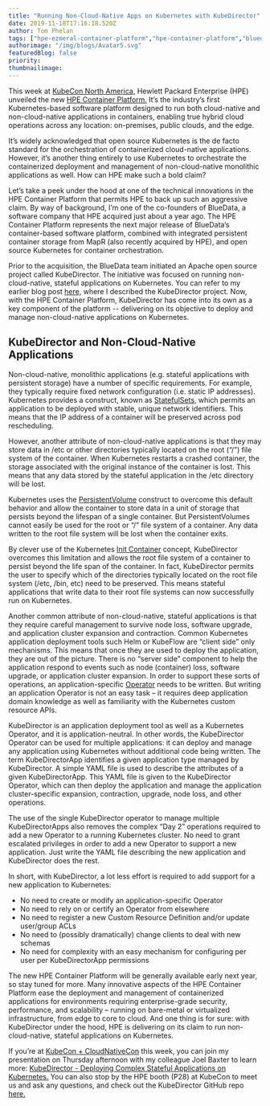 ```yaml
---
title: "Running Non-Cloud-Native Apps on Kubernetes with KubeDirector"
date: 2019-11-18T17:16:18.520Z
author: Tom Phelan 
tags: ["hpe-ezmeral-container-platform","hpe-container-platform","bluedata","container","opensource","kubedirector"]
authorimage: "/img/blogs/Avatar5.svg"
featuredBlog: false
priority:
thumbnailimage:
---
```

This week at [KubeCon North America,](https://events19.linuxfoundation.org/events/kubecon-cloudnativecon-north-america-2019/) Hewlett Packard Enterprise (HPE) unveiled the new [HPE Container Platform.](https://www.hpe.com/us/en/newsroom/press-release/2019/11/Hewlett-Packard-Enterprise-introduces-Kubernetes-based-platform-for-bare-metal-and-edge-to-cloud-deployments.html) It’s the industry’s first Kubernetes-based software platform designed to run both cloud-native and non-cloud-native applications in containers, enabling true hybrid cloud operations across any location: on-premises, public clouds, and the edge.  

It’s widely acknowledged that open source Kubernetes is the de facto standard for the orchestration of containerized cloud-native applications. However, it’s another thing entirely to use Kubernetes to orchestrate the containerized deployment and management of non-cloud-native monolithic applications as well. How can HPE make such a bold claim? 

Let’s take a peek under the hood at one of the technical innovations in the HPE Container Platform that permits HPE to back up such an aggressive claim. 
By way of background, I’m one of the co-founders of BlueData, a software company that HPE acquired just about a year ago. The HPE Container Platform represents the next major release of BlueData’s container-based software platform, combined with integrated persistent container storage from MapR (also recently acquired by HPE), and open source Kubernetes for container orchestration.  

Prior to the acquisition, the BlueData team initiated an Apache open source project called KubeDirector. The initiative was focused on running non-cloud-native, stateful applications on Kubernetes. You can refer to my earlier blog post [here,](https://kubernetes.io/blog/2018/10/03/kubedirector-the-easy-way-to-run-complex-stateful-applications-on-kubernetes/) where I described the KubeDirector project. Now, with the HPE Container Platform, KubeDirector has come into its own as a key component of the platform -- delivering on its objective to deploy and manage non-cloud-native applications on Kubernetes.

## KubeDirector and Non-Cloud-Native Applications

Non-cloud-native, monolithic applications (e.g. stateful applications with persistent storage) have a number of specific requirements. For example, they typically require fixed network configuration (i.e. static IP addresses). Kubernetes provides a construct, known as [StatefulSets,](https://developer.hpe.com/blog/kubedirector-the-easy-way-to-run-complex-stateful-applications-on-kubern) which permits an application to be deployed with stable, unique network identifiers. This means that the IP address of a container will be preserved across pod rescheduling.  

However, another attribute of non-cloud-native applications is that they may store data in /etc or other directories typically located on the root (“/”) file system of the container. When Kubernetes restarts a crashed container, the storage associated with the original instance of the container is lost. This means that any data stored by the stateful application in the /etc directory will be lost. 

Kubernetes uses the [PersistentVolume](https://kubernetes.io/docs/concepts/storage/persistent-volumes/) construct to overcome this default behavior and allow the container to store data in a unit of storage that persists beyond the lifespan of a single container. But PersistentVolumes cannot easily be used for the root or “/” file system of a container. Any data written to the root file system will be lost when the container exits. 

By clever use of the Kubernetes [Init Container](https://kubernetes.io/docs/concepts/workloads/pods/init-containers/) concept, KubeDirector overcomes this limitation and allows the root file system of a container to persist beyond the life span of the container. In fact, KubeDirector permits the user to specify which of the directories typically located on the root file system (/etc, /bin, etc) need to be preserved. This means stateful applications that write data to their root file systems can now successfully run on Kubernetes.

Another common attribute of non-cloud-native, stateful applications is that they require careful management to survive node loss, software upgrade, and application cluster expansion and contraction. Common Kubernetes application deployment tools such Helm or KubeFlow are “client side” only mechanisms. This means that once they are used to deploy the application, they are out of the picture. There is no “server side” component to help the application respond to events such as node (container) loss, software upgrade, or application cluster expansion. In order to support these sorts of operations, an application-specific [Operator](https://kubernetes.io/docs/concepts/extend-kubernetes/operator/) needs to be written. But writing an application Operator is not an easy task – it requires deep application domain knowledge as well as familiarity with the Kubernetes custom resource APIs. 

KubeDirector is an application deployment tool as well as a Kubernetes Operator, and it is application-neutral. In other words, the KubeDirector Operator can be used for multiple applications: it can deploy and manage any application using Kubernetes without additional code being written. The term KubeDirectorApp identifies a given application type managed by KubeDirector. A simple YAML file is used to describe the attributes of a given KubeDirectorApp. This YAML file is given to the KubeDirector Operator, which can then deploy the application and manage the application cluster-specific expansion, contraction, upgrade, node loss, and other operations. 

The use of the single KubeDirector operator to manage multiple KubeDirectorApps also removes the complex “Day 2” operations required to add a new Operator to a running Kubernetes cluster. No need to grant escalated privileges in order to add a new Operator to support a new application. Just write the YAML file describing the new application and KubeDirector does the rest.

In short, with KubeDirector, a lot less effort is required to add support for a new application to Kubernetes:

* No need to create or modify an application-specific Operator
* No need to rely on or certify an Operator from elsewhere
* No need to register a new Custom Resource Definition and/or update user/group ACLs
* No need to (possibly dramatically) change clients to deal with new schemas
* No need for complexity with an easy mechanism for configuring per user per KubeDirectorApp permissions

The new HPE Container Platform will be generally available early next year, so stay tuned for more. Many innovative aspects of the HPE Container Platform ease the deployment and management of containerized applications for environments requiring enterprise-grade security, performance, and scalability – running on bare-metal or virtualized infrastructure, from edge to core to cloud. And one thing is for sure: with KubeDirector under the hood, HPE is delivering on its claim to run non-cloud-native, stateful applications on Kubernetes.

If you’re at [KubeCon + CloudNativeCon](https://events19.linuxfoundation.org/events/kubecon-cloudnativecon-north-america-2019/) this week, you can join my presentation on Thursday afternoon with my colleague Joel Baxter to learn more: [KubeDirector - Deploying Complex Stateful Applications on Kubernetes.](https://kccncna19.sched.com/event/UaaF/kubedirector-deploying-complex-stateful-applications-on-kubernetes-joel-baxter-thomas-phelan-hewlett-packard-enterprise) You can also stop by the HPE booth (P28) at KubeCon to meet us and ask any questions, and check out the KubeDirector GitHub repo [here.](https://github.com/bluek8s/kubedirector/)
